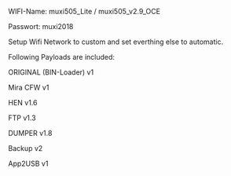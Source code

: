 WIFI-Name: muxi505_Lite / muxi505_v2.9_OCE

Passwort: muxi2018



Setup Wifi Network to custom and set everthing else to automatic. 




Following Payloads are included:



ORIGINAL (BIN-Loader) v1

Mira CFW v1

HEN v1.6

FTP v1.3

DUMPER v1.8

Backup v2

App2USB v1
